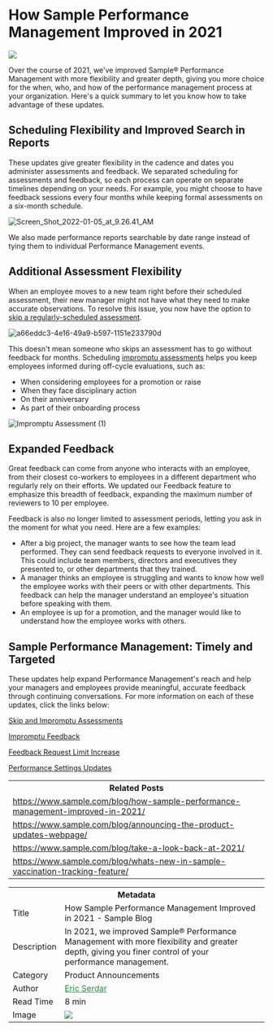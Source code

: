 # How Sample Performance Management Improved in 2021

![](https://www.sample.com/blog/wp-content/uploads/How-Sample-Performance-Management-Improved-in-2021_1920x733-scaled.jpg)

Over the course of 2021, we've improved Sample® Performance Management with more flexibility and greater depth, giving you more choice for the when, who, and how of the performance management process at your organization. Here's a quick summary to let you know how to take advantage of these updates.

## Scheduling Flexibility and Improved Search in Reports

These updates give greater flexibility in the cadence and dates you administer assessments and feedback. We separated scheduling for assessments and feedback, so each process can operate on separate timelines depending on your needs. For example, you might choose to have feedback sessions every four months while keeping formal assessments on a six-month schedule.

![Screen\_Shot\_2022-01-05\_at\_9.26.41\_AM](https://www.sample.com/blog/wp-content/uploads/Screen_Shot_2022-01-05_at_9.26.41_AM.png)

We also made performance reports searchable by date range instead of tying them to individual Performance Management events.

## Additional Assessment Flexibility

When an employee moves to a new team right before their scheduled assessment, their new manager might not have what they need to make accurate observations. To resolve this issue, you now have the option to [skip a regularly-scheduled assessment](https://help.sample.com/hc/en-us/articles/360060935131-skip-assessments).

![a66eddc3-4e16-49a9-b597-1151e233790d](https://www.sample.com/blog/wp-content/uploads/a66eddc3-4e16-49a9-b597-1151e233790d.png)

This doesn't mean someone who skips an assessment has to go without feedback for months. Scheduling [impromptu assessments](https://help.sample.com/hc/en-us/articles/360060531312-impromptu-assessments) helps you keep employees informed during off-cycle evaluations, such as:

-   When considering employees for a promotion or raise
-   When they face disciplinary action
-   On their anniversary
-   As part of their onboarding process

![Impromptu Assessment (1)](https://www.sample.com/blog/wp-content/uploads/Impromptu-Assessment-1.png)

## Expanded Feedback

Great feedback can come from anyone who interacts with an employee, from their closest co-workers to employees in a different department who regularly rely on their efforts. We updated our Feedback feature to emphasize this breadth of feedback, expanding the maximum number of reviewers to 10 per employee.

Feedback is also no longer limited to assessment periods, letting you ask in the moment for what you need. Here are a few examples:

-   After a big project, the manager wants to see how the team lead performed. They can send feedback requests to everyone involved in it. This could include team members, directors and executives they presented to, or other departments that they trained.
-   A manager thinks an employee is struggling and wants to know how well the employee works with their peers or with other departments. This feedback can help the manager understand an employee's situation before speaking with them.
-   An employee is up for a promotion, and the manager would like to understand how the employee works with others.

## Sample Performance Management: Timely and Targeted

These updates help expand Performance Management's reach and help your managers and employees provide meaningful, accurate feedback through continuing conversations. For more information on each of these updates, click the links below:

[Skip and Impromptu Assessments](https://help.sample.com/hc/en-us/articles/360060533412-Skip-and-Impromptu-Assessments-5-6-2021-)

[Impromptu Feedback](https://help.sample.com/hc/en-us/articles/4415512886669-We-ve-Added-Flexibility-to-Performance-Management-12-3-2021-)

[Feedback Request Limit Increase](https://help.sample.com/hc/en-us/articles/4406463743501-More-Opportunities-for-Peer-Feedback-Participants-8-4-2021-)

[Performance Settings Updates](https://help.sample.com/hc/en-us/articles/360057083332-Performance-Management-Settings-Update-2-25-2021-)

<table><tbody><tr><th>Related Posts</th></tr><tr><td><a class="blogPostsBlock__titleLink" href="https://www.sample.com/blog/how-sample-performance-management-improved-in-2021/" aria-label="How Sample Performance Management Improved in 2021">https://www.sample.com/blog/how-sample-performance-management-improved-in-2021/</a></td></tr><tr><td><a class="blogPostsBlock__titleLink" href="https://www.sample.com/blog/announcing-the-product-updates-webpage/" aria-label="Announcing the Product Updates Webpage">https://www.sample.com/blog/announcing-the-product-updates-webpage/</a></td></tr><tr><td><a class="blogPostsBlock__titleLink" href="https://www.sample.com/blog/take-a-look-back-at-2021/" aria-label="Take a Look Back at 2021">https://www.sample.com/blog/take-a-look-back-at-2021/</a></td></tr><tr><td><a class="blogPostsBlock__titleLink" href="https://www.sample.com/blog/whats-new-in-sample-vaccination-tracking-feature/" aria-label="What&#x27;s New in Sample: Vaccination Tracking Feature">https://www.sample.com/blog/whats-new-in-sample-vaccination-tracking-feature/</a></td></tr></tbody></table>

<table><tbody><tr><th colspan="2">Metadata</th></tr><tr><td>Title</td><td>How Sample Performance Management Improved in 2021 - Sample Blog</td></tr><tr><td>Description</td><td>In 2021, we improved Sample® Performance Management with more flexibility and greater depth, giving you finer control of your performance management.</td></tr><tr><td>Category</td><td>Product Announcements</td></tr><tr><td>Author</td><td><a href="https://www.sample.com/blog/author/eserdar/" rel="author" class="fn" style="color: #1d9336;">Eric Serdar</a></td></tr><tr><td>Read Time</td><td>8 min</td></tr><tr><td>Image</td><td><img src="https://www.sample.com/blog/wp-content/uploads/How-Sample-Performance-Management-Improved-in-2021_1200x628-1024x536.jpg"></td></tr></tbody></table>
